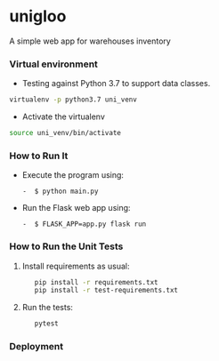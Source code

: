 # unigloo

A simple web app for warehouses inventory

### Virtual environment

- Testing against Python 3.7 to support data classes.

```bash 
virtualenv -p python3.7 uni_venv
```

- Activate the virtualenv
```bash
source uni_venv/bin/activate
```

### How to Run It

- Execute the program using:


      -  $ python main.py

- Run the Flask web app using:


      -  $ FLASK_APP=app.py flask run

### How to Run the Unit Tests

1. Install requirements as usual:
    ```bash
       pip install -r requirements.txt
       pip install -r test-requirements.txt
    ```
1. Run the tests:
    ```bash
       pytest
    ```

### Deployment

   